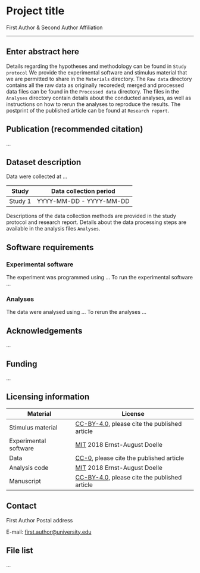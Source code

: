 # Project title

First Author & Second Author
Affiliation

---
Enter abstract here
---

Details regarding the hypotheses and methodology can be found in `Study protocol`
We provide the experimental software and stimulus material that we are permitted to share in the `Materials` directory.
The `Raw data` directory contains all the raw data as originally recoreded; merged and processed data files can be found in the `Processed data` directory.
The files in the `Analyses` directory contain details about the conducted analyses, as well as instructions on how to rerun the analyses to reproduce the results.
The postprint of the published article can be found at `Research report`.


## Publication (recommended citation)

...


## Dataset description

Data were collected at ...

| Study        | Data collection period  |
| ------------ | ----------------------- |
| Study 1      | YYYY-MM-DD - YYYY-MM-DD |


Descriptions of the data collection methods are provided in the study protocol and research report.
Details about the data processing steps are available in the analysis files `Analyses`.


## Software requirements

### Experimental software

The experiment was programmed using ...
To run the experimental software ...


### Analyses

The data were analysed using ...
To rerun the analyses ...


## Acknowledgements
...


## Funding
...


## Licensing information

| Material              | License                                                      |
| --------------------- | ------------------------------------------------------------ |
| Stimulus material     | [CC-BY-4.0](http://creativecommons.org/licenses/by/4.0/), please cite the published article |
| Experimental software | [MIT](http://opensource.org/licenses/MIT) 2018 Ernst-August Doelle |
| Data                  | [CC-0](http://creativecommons.org/publicdomain/zero/1.0/), please cite the published article |
| Analysis code         | [MIT](http://opensource.org/licenses/MIT) 2018 Ernst-August Doelle |
| Manuscript            | [CC-BY-4.0](http://creativecommons.org/licenses/by/4.0/), please cite the published article |


## Contact

First Author
Postal address

E-mail: first.author@university.edu


## File list

...
